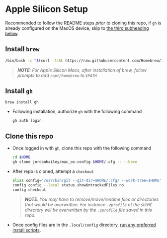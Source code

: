 # Apple Silicon Setup

Recommended to follow the README steps _prior to_ cloning this repo, if `gh` is already configured on the MacOS device, skip to [the third subheading below](#clone-this-repo).

## Install `brew`

```sh
/bin/bash -c "$(curl -fsSL https://raw.githubusercontent.com/Homebrew/install/HEAD/install.sh)"
```
> _**NOTE**: _For Apple Silicon Macs_, after installation of brew, follow prompts to add `/opt/homebrew` to `$PATH`_

## Install `gh`

```
brew install gh
```
- Following installation, authorize `gh` with the following command
	```sh
	gh auth login
	```

## Clone this repo
- Once logged in with `gh`, clone this repo with the following command 
	```sh
	cd $HOME
	gh clone jordanhailey/mac_os-config $HOME/.cfg -- --bare
	```

- After repo is cloned, attempt a `checkout`
	```sh
	alias config='/usr/bin/git --git-dir=$HOME/.cfg/ --work-tree=$HOME'
	config config --local status.showUntrackedFiles no
	config checkout
	```
	> _**NOTE**: You may have to remove/move/rename files or directories that would be overwritten. For instance `.zprofile` at the `$HOME` directory will be overwritten by the `.zprofile` file saved in this repo._
- Once config files are in the `.local/config` directory, [run any preferred install scripts](./app_installation_instructions.md).